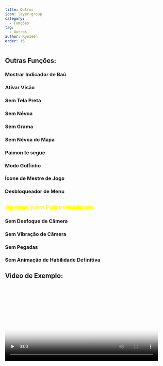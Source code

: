 ```yaml
---
title: Outros
icon: layer-group
category:
  - Funções
tag:
  - Outros
author: Ryuzeen
order: 16
---
```


## Outras Funções:
### Mostrar Indicador de Baú
### Ativar Visão
### Sem Tela Preta
### Sem Névoa
### Sem Grama
### Sem Névoa do Mapa
### Paimon te segue
### Modo Golfinho
### Ícone de Mestre de Jogo
### Desbloqueador de Menu
## <span style='color:yellow;'>Apenas para Patrocinadores</span>
### Sem Desfoque de Câmera
### Sem Vibração de Câmera
### Sem Pegadas
### Sem Animação de Habilidade Definitiva

## Video de Exemplo:

<video controls preload="none" width="100%" poster="https://nextcloud.atruicardona.xyz/s/eMP6xMRxWbfSqti/preview"><source src="https://nextcloud.atruicardona.xyz/s/eMP6xMRxWbfSqti/download" type="video/mp4"></video>
